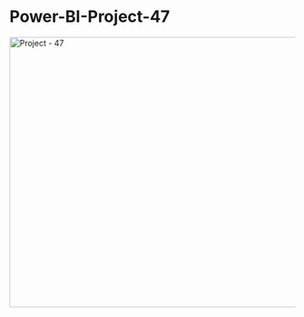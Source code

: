 # Power-BI-Project-47

<img width="843" height="476" alt="Project - 47" src="https://github.com/user-attachments/assets/4e97c836-7458-47cc-9a2b-7c932fd48be7" />
